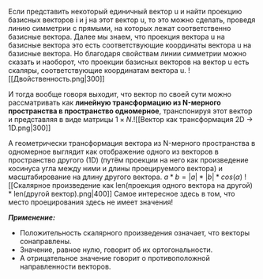 Если представить некоторый единичный вектор u и найти проекцию базисных векторов i и j на этот вектор u, то это можно сделать, проведя линию симметрии с прямыми, на которых лежат соответственно базисные вектора. 
Далее мы знаем, что проекция вектора u на базисные вектора это есть соответствующие координаты вектора u на базисные вектора. Но благодаря свойствам линии симметрии можно сказать и наоборот, что проекции базисных векторов на вектор u есть скаляры, соответствующие координатам вектора u.
![[Двойственность.png|300]]

И тогда вообще говоря выходит, что вектор по своей сути можно рассматривать как **линейную трансформацию из N-мерного пространства в пространство одномерное**, транспонируя этот вектор и представляя в виде матрицы $1\times N$.![[Вектор как трансформация 2D -> 1D.png|300]]

А геометрически трансформация вектора из N-мерного пространства в одномерное выглядит как отображение одного из векторов в пространство другого (1D) (путём проекции на него как произведение косинуса угла между ними и длины проецируемого вектора) и масштабирование на длину другого вектора.
$a * b = |a| * |b| * cos(\alpha)$
![[Скалярное произведение как len(проекция одного вектора на другой) * len(другой вектор).png|400]]
Самое интересное здесь в том, что место проецирования здесь не имеет значения!

***Применение:***
- Положительность скалярного произведения означает, что векторы сонаправлены.
- Значение, равное нулю, говорит об их ортогональности.
- А отрицательное значение говорит о противоположной направленности векторов.